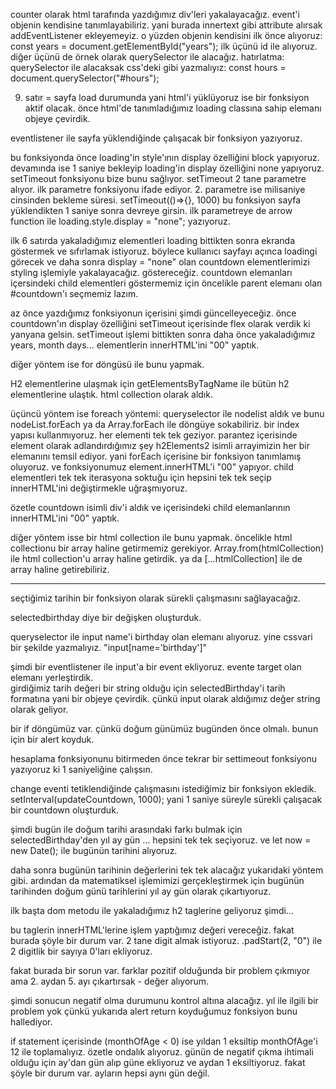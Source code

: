 counter olarak html tarafında yazdığımız div'leri yakalayacağız.
event'i objenin kendisine tanımlayabiliriz. yani burada innertext gibi attribute alırsak addEventListener ekleyemeyiz.
o yüzden objenin kendisini ilk önce alıyoruz:
const years = document.getElementById("years");
ilk üçünü id ile alıyoruz. diğer üçünü de örnek olarak querySelector ile alacağız.
hatırlatma: querySelector ile alacaksak css'deki gibi yazmalıyız: const hours = document.querySelector("#hours");

9. satır = sayfa load durumunda yani html'i yüklüyoruz ise bir fonksiyon aktif olacak. 
önce html'de tanımladığımız loading classına sahip elemanı objeye çevirdik. 
<!-- const loading = document.querySelector(".loading"); -->
eventlistener ile sayfa yüklendiğinde çalışacak bir fonksiyon yazıyoruz. 

<!-- window.addEventListener("load",()=>{
    loading.style.display = "block";
    setTimeout(()=>{
        loading.style.display = "none";
    },1000);)  
}) 
-->
bu fonksiyonda önce loading'in style'ının display özelliğini block yapıyoruz. devamında ise 1 saniye bekleyip loading'in display özelliğini none yapıyoruz. setTimeout fonksiyonu bize bunu sağlıyor.
setTimeout 2 tane parametre alıyor. ilk parametre fonksiyonu ifade ediyor. 2. parametre ise milisaniye cinsinden bekleme süresi. setTimeout(()=>{}, 1000)  bu fonksiyon sayfa yüklendikten 1 saniye sonra devreye girsin. ilk parametreye de arrow function ile loading.style.display = "none"; yazıyoruz.


ilk 6 satırda yakaladığımız elementleri loading bittikten sonra ekranda göstermek ve sıfırlamak istiyoruz. böylece kullanıcı sayfayı açınca loadingi görecek ve daha sonra display = "none" olan countdown elementlerimizi styling işlemiyle yakalayacağız. göstereceğiz.
countdown elemanları içersindeki child elementleri göstermemiz için öncelikle parent elemanı olan #countdown'ı seçmemiz lazım.

az önce yazdığımız fonksiyonun içerisini şimdi güncelleyeceğiz.
önce countdown'ın display özelliğini setTimeout içerisinde flex olarak verdik ki yanyana gelsin. setTimeout işlemi bittikten sonra daha önce yakaladığımız years, month days... elementlerin innerHTML'ini "00" yaptık.

diğer yöntem ise for döngüsü ile bunu yapmak.

H2 elementlerine ulaşmak için getElementsByTagName ile bütün h2 elementlerine ulaştık. html collection olarak aldık.

üçüncü yöntem ise foreach yöntemi: queryselector ile nodelist aldık ve bunu nodeList.forEach ya da Array.forEach ile döngüye sokabiliriz. bir index yapısı kullanmıyoruz. her elementi tek tek geziyor. parantez içerisinde element olarak adlandırdığımız şey h2Elements2 isimli arrayimizin her bir elemanını temsil ediyor. yani forEach içerisine bir fonksiyon tanımlamış oluyoruz. ve fonksiyonumuz element.innerHTML'i "00" yapıyor. child elementleri tek tek iterasyona soktuğu için hepsini tek tek seçip innerHTML'ini değiştirmekle uğraşmıyoruz.

özetle countdown isimli div'i aldık ve içerisindeki child elemanlarının innerHTML'ini "00" yaptık.

diğer yöntem isse bir html collection ile bunu yapmak. öncelikle html collectionu bir array haline getirmemiz gerekiyor.
Array.from(htmlCollection) ile html collection'u array haline getirdik. ya da [...htmlCollection] ile de array haline getirebiliriz.


-----

seçtiğimiz tarihin bir fonksiyon olarak sürekli çalışmasını sağlayacağız.

selectedbirthday diye bir değişken oluşturduk.

queryselector ile input name'i birthday olan elemanı alıyoruz. yine cssvari bir şekilde yazmalıyız. "input[name='birthday']"

şimdi bir eventlistener ile input'a bir event ekliyoruz. evente target olan elemanı yerleştirdik.  
girdiğimiz tarih değeri bir string olduğu için selectedBirthday'i tarih formatına yani bir objeye çevirdik. çünkü input olarak aldığımız değer string olarak geliyor.


bir if döngümüz var. çünkü doğum günümüz bugünden önce olmalı. bunun için bir alert koyduk.

hesaplama fonksiyonunu bitirmeden önce tekrar bir settimeout fonksiyonu yazıyoruz ki 1 saniyeliğine çalışsın.

change eventi tetiklendiğinde çalışmasını istediğimiz bir fonksiyon ekledik. setInterval(updateCountdown, 1000); yani 1 saniye süreyle sürekli çalışacak bir countdown oluşturduk.

şimdi bugün ile doğum tarihi arasındaki farkı bulmak için selectedBirthday'den yıl ay gün ... hepsini tek tek seçiyoruz.
ve let now = new Date(); ile bugünün tarihini alıyoruz.

daha sonra bugünün tarihinin değerlerini tek tek alacağız yukarıdaki yöntem gibi. ardından da matematiksel işlemimizi gerçekleştirmek için bugünün tarihinden doğum günü tarihlerini yıl ay gün olarak çıkartıyoruz.

ilk başta dom metodu ile yakaladığımız h2 taglerine geliyoruz şimdi...

bu taglerin innerHTML'lerine işlem yaptığımız değeri vereceğiz. fakat burada şöyle bir durum var. 2 tane digit almak istiyoruz. 
.padStart(2, "0") ile 2 digitlik bir sayıya 0'ları ekliyoruz.

fakat burada bir sorun var. farklar pozitif olduğunda bir problem çıkmıyor ama 2. aydan 5. ayı çıkartırsak - değer alıyorum.

şimdi sonucun negatif olma durumunu kontrol altına alacağız. yıl ile ilgili bir problem yok çünkü yukarıda alert return koyduğumuz fonksiyon bunu hallediyor.

if statement içerisinde (monthOfAge < 0) ise yıldan 1 eksiltip monthOfAge'i 12 ile toplamalıyız. özetle ondalık alıyoruz. günün de negatif çıkma ihtimali olduğu için ay'dan gün alıp güne ekliyoruz ve aydan 1 eksiltiyoruz. fakat şöyle bir durum var. ayların hepsi aynı gün değil.